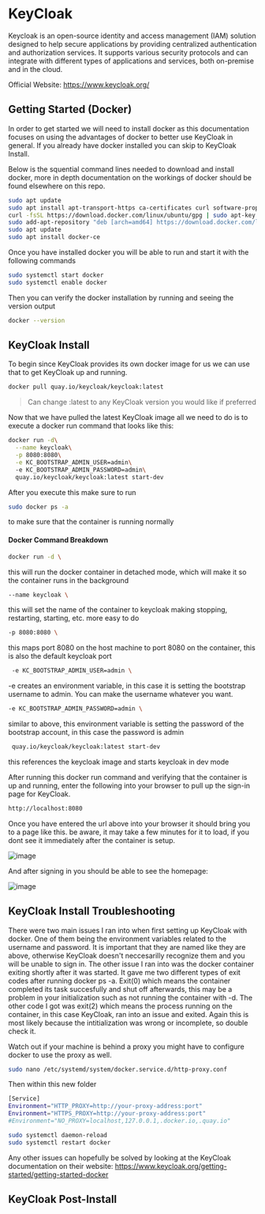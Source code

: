 # KeyCloak
Keycloak is an open-source identity and access management (IAM) solution designed to help secure applications by providing centralized authentication and authorization services. It supports various security protocols and can integrate with different types of applications and services, both on-premise and in the cloud.

Official Website: https://www.keycloak.org/

## Getting Started (Docker)
In order to get started we will need to install docker as this documentation focuses on using the advantages of docker to better use KeyCloak in general. If you already have docker installed you can skip to KeyCloak Install.

Below is the squential command lines needed to download and install docker, more in depth documentation on the workings of docker should be found elsewhere on this repo.

```sh
sudo apt update
sudo apt install apt-transport-https ca-certificates curl software-properties-common
curl -fsSL https://download.docker.com/linux/ubuntu/gpg | sudo apt-key add -
sudo add-apt-repository "deb [arch=amd64] https://download.docker.com/linux/ubuntu $(lsb_release -cs) stable"
sudo apt update
sudo apt install docker-ce
```
Once you have installed docker you will be able to run and start it with the following commands
```sh
sudo systemctl start docker
sudo systemctl enable docker
```
Then you can verify the docker installation by running and seeing the version output
```sh
docker --version
```

## KeyCloak Install
To begin since KeyCloak provides its own docker image for us we can use that to get KeyCloak up and running. 
```sh
docker pull quay.io/keycloak/keycloak:latest
```
> Can change :latest to any KeyCloak version you would like if preferred 

Now that we have pulled the latest KeyCloak image all we need to do is to execute a docker run command that looks like this:
```sh
docker run -d\
  --name keycloak\
  -p 8080:8080\
  -e KC_BOOTSTRAP_ADMIN_USER=admin\      
  -e KC_BOOTSTRAP_ADMIN_PASSWORD=admin\    
  quay.io/keycloak/keycloak:latest start-dev
```
After you execute this make sure to run
```sh
sudo docker ps -a
```
to make sure that the container is running normally

#### Docker Command Breakdown
```sh
docker run -d \
```
this will run the docker container in detached mode, which will make it so the container runs in the background
```sh
--name keycloak \
```
this will set the name of the container to keycloak making stopping, restarting, starting, etc. more easy to do
```sh
-p 8080:8080 \
```
this maps port 8080 on the host machine to port 8080 on the container, this is also the default keycloak port
```sh
 -e KC_BOOTSTRAP_ADMIN_USER=admin \
```
-e creates an environment variable, in this case it is setting the bootstrap username to admin. You can make the username whatever you want.
```sh
-e KC_BOOTSTRAP_ADMIN_PASSWORD=admin \
```
similar to above, this environment variable is setting the password of the bootstrap account, in this case the password is admin
```sh
 quay.io/keycloak/keycloak:latest start-dev
```
this references the keycloak image and starts keycloak in dev mode

After running this docker run command and verifying that the container is up and running, enter the following into your browser to pull up the sign-in page for KeyCloak.
```sh
http://localhost:8080
```

Once you have entered the url above into your browser it should bring you to a page like this. be aware, it may take a few minutes for it to load, if you dont see it immediately after the container is setup.

![image](https://github.com/user-attachments/assets/10dc2409-72e4-475d-933e-9e11c1db8581)



And after signing in you should be able to see the homepage:

![image](https://github.com/user-attachments/assets/674a9b21-f7e6-47a5-a2ff-e489bb54e583)




## KeyCloak Install Troubleshooting
There were two main issues I ran into when first setting up KeyCloak with docker. One of them being the environment variables related to the username and password. It is important that they are named like they are above, otherwise KeyCloak doesn't neccesarilly recognize them and you will be unable to sign in. The other issue I ran into was the docker container exiting shortly after it was started. It gave me two different types of exit codes after running docker ps -a. Exit(0) which means the container completed its task succesfully and shut off afterwards, this may be a problem in your initialization such as not running the container with -d. The other code I got was exit(2) which means the process running on the container, in this case KeyCloak, ran into an issue and exited. Again this is most likely because the intitialization was wrong or incomplete, so double check it.

Watch out if your machine is behind a proxy you might have to configure docker to use the proxy as well.
```sh
sudo nano /etc/systemd/system/docker.service.d/http-proxy.conf
```
Then within this new folder
```sh
[Service]
Environment="HTTP_PROXY=http://your-proxy-address:port"
Environment="HTTPS_PROXY=http://your-proxy-address:port"
#Environment="NO_PROXY=localhost,127.0.0.1,.docker.io,.quay.io"
```
```sh
sudo systemctl daemon-reload
sudo systemctl restart docker
```

Any other issues can hopefully be solved by looking at the KeyCloak documentation on their website: https://www.keycloak.org/getting-started/getting-started-docker

## KeyCloak Post-Install






